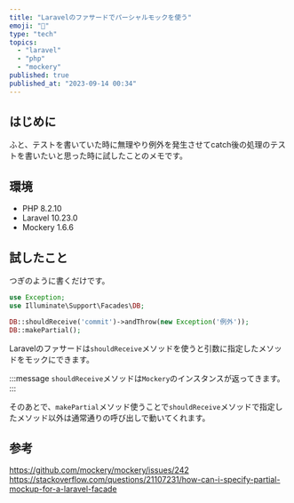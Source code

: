 ```yaml
---
title: "Laravelのファサードでパーシャルモックを使う"
emoji: "🤡"
type: "tech"
topics:
  - "laravel"
  - "php"
  - "mockery"
published: true
published_at: "2023-09-14 00:34"
---
```


## はじめに

ふと、テストを書いていた時に無理やり例外を発生させてcatch後の処理のテストを書いたいと思った時に試したことのメモです。

## 環境
 
- PHP 8.2.10
- Laravel 10.23.0
- Mockery 1.6.6

## 試したこと

つぎのように書くだけです。

```php
use Exception;
use Illuminate\Support\Facades\DB;

DB::shouldReceive('commit')->andThrow(new Exception('例外'));
DB::makePartial();
```

Laravelのファサードは`shouldReceive`メソッドを使うと引数に指定したメソッドをモックにできます。

:::message
`shouldReceive`メソッドは`Mockery`のインスタンスが返ってきます。
:::

そのあとで、`makePartial`メソッド使うことで`shouldReceive`メソッドで指定したメソッド以外は通常通りの呼び出しで動いてくれます。

## 参考

https://github.com/mockery/mockery/issues/242
https://stackoverflow.com/questions/21107231/how-can-i-specify-partial-mockup-for-a-laravel-facade